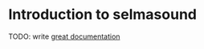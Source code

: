 # Introduction to selmasound

TODO: write [great documentation](http://jacobian.org/writing/what-to-write/)
